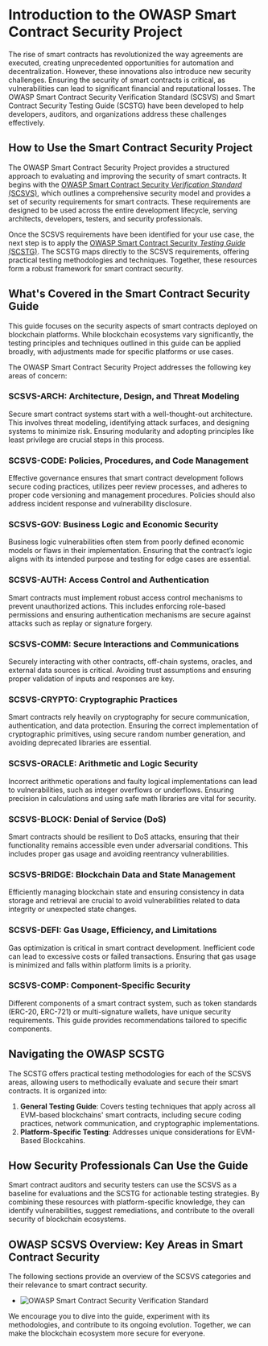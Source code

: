 # Introduction to the OWASP Smart Contract Security Project  

The rise of smart contracts has revolutionized the way agreements are executed, creating unprecedented opportunities for automation and decentralization. However, these innovations also introduce new security challenges. Ensuring the security of smart contracts is critical, as vulnerabilities can lead to significant financial and reputational losses. The OWASP Smart Contract Security Verification Standard (SCSVS) and Smart Contract Security Testing Guide (SCSTG) have been developed to help developers, auditors, and organizations address these challenges effectively.  

## How to Use the Smart Contract Security Project  

The OWASP Smart Contract Security Project provides a structured approach to evaluating and improving the security of smart contracts. It begins with the [OWASP Smart Contract Security _Verification Standard_ (SCSVS)](https://github.com/OWASP/owasp-scsvs/), which outlines a comprehensive security model and provides a set of security requirements for smart contracts. These requirements are designed to be used across the entire development lifecycle, serving architects, developers, testers, and security professionals.  

Once the SCSVS requirements have been identified for your use case, the next step is to apply the [OWASP Smart Contract Security _Testing Guide_ (SCSTG)](https://github.com/OWASP/owasp-scstg/). The SCSTG maps directly to the SCSVS requirements, offering practical testing methodologies and techniques. Together, these resources form a robust framework for smart contract security.  

## What's Covered in the Smart Contract Security Guide  

This guide focuses on the security aspects of smart contracts deployed on blockchain platforms. While blockchain ecosystems vary significantly, the testing principles and techniques outlined in this guide can be applied broadly, with adjustments made for specific platforms or use cases.  

The OWASP Smart Contract Security Project addresses the following key areas of concern:  

### SCSVS-ARCH: Architecture, Design, and Threat Modeling  

Secure smart contract systems start with a well-thought-out architecture. This involves threat modeling, identifying attack surfaces, and designing systems to minimize risk. Ensuring modularity and adopting principles like least privilege are crucial steps in this process.  

### SCSVS-CODE: Policies, Procedures, and Code Management  

Effective governance ensures that smart contract development follows secure coding practices, utilizes peer review processes, and adheres to proper code versioning and management procedures. Policies should also address incident response and vulnerability disclosure.  

### SCSVS-GOV: Business Logic and Economic Security  

Business logic vulnerabilities often stem from poorly defined economic models or flaws in their implementation. Ensuring that the contract’s logic aligns with its intended purpose and testing for edge cases are essential.  

### SCSVS-AUTH: Access Control and Authentication  

Smart contracts must implement robust access control mechanisms to prevent unauthorized actions. This includes enforcing role-based permissions and ensuring authentication mechanisms are secure against attacks such as replay or signature forgery.  

### SCSVS-COMM: Secure Interactions and Communications  

Securely interacting with other contracts, off-chain systems, oracles, and external data sources is critical. Avoiding trust assumptions and ensuring proper validation of inputs and responses are key.  

### SCSVS-CRYPTO: Cryptographic Practices  

Smart contracts rely heavily on cryptography for secure communication, authentication, and data protection. Ensuring the correct implementation of cryptographic primitives, using secure random number generation, and avoiding deprecated libraries are essential.  

### SCSVS-ORACLE: Arithmetic and Logic Security  

Incorrect arithmetic operations and faulty logical implementations can lead to vulnerabilities, such as integer overflows or underflows. Ensuring precision in calculations and using safe math libraries are vital for security.  

### SCSVS-BLOCK: Denial of Service (DoS)

Smart contracts should be resilient to DoS attacks, ensuring that their functionality remains accessible even under adversarial conditions. This includes proper gas usage and avoiding reentrancy vulnerabilities.  

 
### SCSVS-BRIDGE: Blockchain Data and State Management

Efficiently managing blockchain state and ensuring consistency in data storage and retrieval are crucial to avoid vulnerabilities related to data integrity or unexpected state changes. 


### SCSVS-DEFI: Gas Usage, Efficiency, and Limitations  

Gas optimization is critical in smart contract development. Inefficient code can lead to excessive costs or failed transactions. Ensuring that gas usage is minimized and falls within platform limits is a priority.  

### SCSVS-COMP: Component-Specific Security  

Different components of a smart contract system, such as token standards (ERC-20, ERC-721) or multi-signature wallets, have unique security requirements. This guide provides recommendations tailored to specific components.  

## Navigating the OWASP SCSTG  

The SCSTG offers practical testing methodologies for each of the SCSVS areas, allowing users to methodically evaluate and secure their smart contracts. It is organized into:  

1. **General Testing Guide**: Covers testing techniques that apply across all EVM-based blockchains' smart contracts, including secure coding practices, network communication, and cryptographic implementations.  
2. **Platform-Specific Testing**: Addresses unique considerations for EVM-Based Blockcahins.  

## How Security Professionals Can Use the Guide  

Smart contract auditors and security testers can use the SCSVS as a baseline for evaluations and the SCSTG for actionable testing strategies. By combining these resources with platform-specific knowledge, they can identify vulnerabilities, suggest remediations, and contribute to the overall security of blockchain ecosystems.  

## OWASP SCSVS Overview: Key Areas in Smart Contract Security  

The following sections provide an overview of the SCSVS categories and their relevance to smart contract security.  

- ![OWASP Smart Contract Security Verification Standard](https://scs.owasp.org/SCSVS/)  

We encourage you to dive into the guide, experiment with its methodologies, and contribute to its ongoing evolution. Together, we can make the blockchain ecosystem more secure for everyone.  
